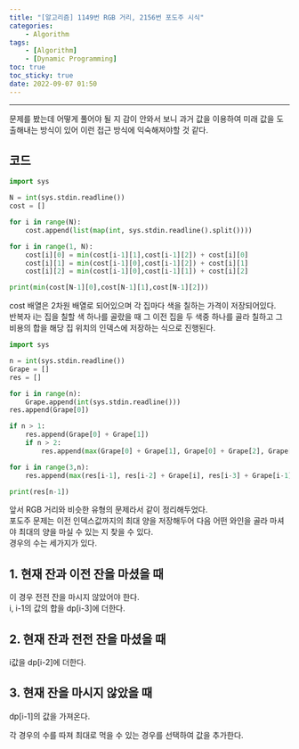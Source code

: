 ```yaml
---
title: "[알고리즘] 1149번 RGB 거리, 2156번 포도주 시식"
categories:
    - Algorithm
tags:
    - [Algorithm]
    - [Dynamic Programming]
toc: true
toc_sticky: true
date: 2022-09-07 01:50
---
```

--------------------------

문제를 봤는데 어떻게 풀어야 될 지 감이 안와서 보니 과거 값을 이용하여 미래 값을 도출해내는 방식이 있어 이런 접근 방식에 익숙해져야할 것 같다.

## 코드
```python
import sys

N = int(sys.stdin.readline())
cost = []

for i in range(N):
    cost.append(list(map(int, sys.stdin.readline().split())))

for i in range(1, N):
    cost[i][0] = min(cost[i-1][1],cost[i-1][2]) + cost[i][0]
    cost[i][1] = min(cost[i-1][0],cost[i-1][2]) + cost[i][1]
    cost[i][2] = min(cost[i-1][0],cost[i-1][1]) + cost[i][2]

print(min(cost[N-1][0],cost[N-1][1],cost[N-1][2]))
```

cost 배열은 2차원 배열로 되어있으며 각 집마다 색을 칠하는 가격이 저장되어있다.  
반복자 i는 집을 칠할 색 하나를 골랐을 때 그 이전 집을 두 색중 하나를 골라 칠하고 그 비용의 합을 해당 집 위치의 인덱스에 저장하는 식으로 진행된다.

```python
import sys

n = int(sys.stdin.readline())
Grape = []
res = []

for i in range(n):
    Grape.append(int(sys.stdin.readline()))
res.append(Grape[0])

if n > 1:
    res.append(Grape[0] + Grape[1])
    if n > 2:
        res.append(max(Grape[0] + Grape[1], Grape[0] + Grape[2], Grape[1] + Grape[2]))

for i in range(3,n):
    res.append(max(res[i-1], res[i-2] + Grape[i], res[i-3] + Grape[i-1] + Grape[i]))

print(res[n-1])
```
앞서 RGB 거리와 비슷한 유형의 문제라서 같이 정리해두었다.  
포도주 문제는 이전 인덱스값까지의 최대 양을 저장해두어 다음 어떤 와인을 골라 마셔야 최대의 양을 마실 수 있는 지 찾을 수 있다.  
경우의 수는 세가지가 있다. 
## 1. 현재 잔과 이전 잔을 마셨을 때
이 경우 전전 잔을 마시지 않았어야 한다.  
i, i-1의 값의 합을 dp[i-3]에 더한다.  
## 2. 현재 잔과 전전 잔을 마셨을 때
i값을 dp[i-2]에 더한다.
## 3. 현재 잔을 마시지 않았을 때
dp[i-1]의 값을 가져온다.  

각 경우의 수를 따져 최대로 먹을 수 있는 경우를 선택하여 값을 추가한다.